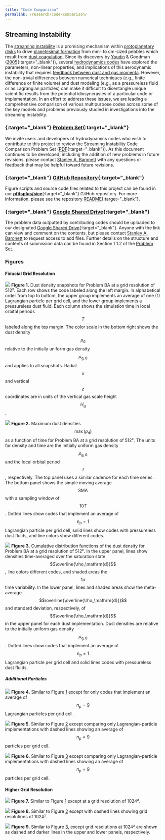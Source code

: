```yaml
---
title: "Code Comparison"
permalink: /research/code-comparison/
---
```

## Streaming Instability

The [streaming instability](/research/fluid-dynamics/#streaming-si) is a promising mechanism within [protoplanetary disks](/research/protoplanetary-disks/) to drive [planetesimal formation](/research/planet-formation/#planetesimal-formation) from mm- to cm-sized pebbles which result from [dust coagulation](/research/planet-formation/#dust-coagulation).
Since its discovery by [Youdin](/team/youdin-andrew/) & Goodman ([2005](https://ui.adsabs.harvard.edu/abs/2005ApJ...620..459Y/abstract){:target="_blank"}), several [hydrodynamics codes](/research/#software-development) have explored the parameters, non-linear properties, and implications of this aerodynamic instability that requires [feedback between dust and gas momenta](/research/fluid-dynamics/#dustgas-dynamics).
However, the non-trivial differences between numerical techniques (e.g., finite difference or finite volume) and dust modeling (e.g., as a pressureless fluid or as Lagrangian particles) can make it difficult to disentangle unique scientific results from the potential idiosyncrasies of a particular code or implementation.
In an effort to address these issues, we are leading a comprehensive comparison of various multipurpose codes across some of the key models and problems previously studied in investigations into the streaming instability.


### [<i class='fa-solid fa-file-pdf'></i>](/assets/docs/research/code-comparison/si/sicc_problem_set.pdf){:target="_blank"} [Problem Set](/assets/docs/research/code-comparison/si/sicc_problem_set.pdf){:target="_blank"}

We invite users and developers of hydrodynamics codes who wish to contribute to this project to review the Streaming Instability Code Comparison Problem Set ([PDF](/assets/docs/research/code-comparison/si/sicc_problem_set.pdf){:target="_blank"}).
As this document continues to be developed, including the addition of new problems in future revisions, please contact [Stanley A. Baronett](/team/baronett-stanley/) with any questions or feedback that may be helpful toward future revisions.


### [<i class='fab fa-fw fa-github'></i>](https://github.com/pfitsplus/sicc){:target="_blank"} [GitHub Repository](https://github.com/pfitsplus/sicc){:target="_blank"}

Figure scripts and source code files related to this project can be found in our [__pfitsplus/sicc__](https://github.com/pfitsplus/sicc){:target="_blank"} GitHub repository.
For more information, please see the repository [README](https://github.com/pfitsplus/sicc/blob/main/README.md){:target="_blank"}.


### [<i class='fab fa-fw fa-google-drive'></i>](https://drive.google.com/drive/folders/14GiJq2lyPePPaCrZzzELsCou5rLTza0v?usp=sharing){:target="_blank"}  [Google Shared Drive](https://drive.google.com/drive/folders/14GiJq2lyPePPaCrZzzELsCou5rLTza0v?usp=sharing){:target="_blank"}

The problem data outputted by contributing codes should be uploaded to our designated [Google Shared Drive](https://drive.google.com/drive/u/1/folders/14GiJq2lyPePPaCrZzzELsCou5rLTza0v){:target="_blank"}.
Anyone with the link can view and comment on the contents, but please contact [Stanley A. Baronett](/team/baronett-stanley/) to request access to add files.
Further details on the structure and contents of submission data can be found in Section 1.1.2 of the [Problem Set](#-problem-set).


### Figures

#### Fiducial Grid Resolution

![](/assets/images/research/code-comparison/si/BA-512_snapshots.png)
**Figure 1.** Dust density snapshots for Problem BA at a grid resolution of 512².
Each row shows the code labeled along the left margin.
In alphabetical order from top to bottom, the upper group implements an average of one (1) Lagrangian particle per grid cell, and the lower group implements a pressureless dust fluid.
Each column shows the simulation time in local orbital periods $$T$$ labeled along the top margin.
The color scale in the bottom right shows the dust density $$\rho_\mathrm{d}$$ relative to the initially uniform gas density $$\rho_\mathrm{g,0}$$ and applies to all snapshots.
Radial $$x$$ and vertical $$z$$ coordinates are in units of the vertical gas scale height $$H_\mathrm{g}$$.

![](/assets/images/research/code-comparison/si/BA-512_time_series.png)
**Figure 2.** Maximum dust densities $$\max(\rho_\mathrm{d})$$ as a function of time for Problem BA at a grid resolution of 512².
The units for density and time are the initially uniform gas density $$\rho_\mathrm{g,0}$$ and the local orbital period $$T$$, respectively.
The top panel uses a similar cadence for each time series.
The bottom panel shows the simple moving average $$\mathrm{SMA}$$ with a sampling window of $$10T$$.
Dotted lines show codes that implement an average of $$n_\mathrm{p} = 1$$ Lagrangian particle per grid cell, solid lines show codes with pressureless dust fluids, and line colors show different codes.

![](/assets/images/research/code-comparison/si/BA-512_CDF.png)
**Figure 3.** Cumulative distribution functions of the dust density for Problem BA at a grid resolution of 512².
In the upper panel, lines show densities time-averaged over the saturation state $$\overline{\rho_\mathrm{d}}$$, line colors different codes, and shaded areas the $$1\sigma$$ time variability.
In the lower panel, lines and shaded areas show the meta-average $$\overline{\overline{\rho_\mathrm{d}}}$$ and standard deviation, respectively, of $$\overline{\rho_\mathrm{d}}$$ in the upper panel for each dust implementation.
Dust densities are relative to the initially uniform gas density $$\rho_\mathrm{g,0}$$.
Dotted lines show codes that implement an average of $$n_\mathrm{p} = 1$$ Lagrangian particle per grid cell and solid lines codes with pressureless dust fluids.


##### Additional Particles

![](/assets/images/research/code-comparison/si/BA-512-np9_snapshots.png)
**Figure 4.** Similar to Figure [1](#higher-particle-resolution:~:text=Permalink-,Figure%201.,-Dust%20density%20snapshots) except for only codes that implement an average of $$n_\mathrm{p} = 9$$ Lagrangian particles per grid cell.

![](/assets/images/research/code-comparison/si/BA-512-np9_time_series.png)
**Figure 5.** Similar to Figure [2](#higher-particle-resolution:~:text=.-,Figure%202.,-Maximum%20dust%20densities) except comparing only Lagrangian-particle implementations with dashed lines showing an average of $$n_\mathrm{p} = 9$$ particles per grid cell.

![](/assets/images/research/code-comparison/si/BA-512-np9_CDF.png)
**Figure 6.** Similar to Figure [3](#higher-particle-resolution:~:text=show%20different%20codes.-,Figure%203.,-Time%2Daveraged%20cumulative) except comparing only Lagrangian-particle implementations with dashed lines showing an average of $$n_\mathrm{p} = 9$$ particles per grid cell.

#### Higher Grid Resolution

![](/assets/images/research/code-comparison/si/BA-1024_snapshots.png)
**Figure 7.** Similar to Figure [1](#higher-particle-resolution:~:text=Permalink-,Figure%201.,-Dust%20density%20snapshots) except at a grid resolution of 1024².

![](/assets/images/research/code-comparison/si/BA-1024_time_series.png)
**Figure 8.** Similar to Figure [2](#higher-particle-resolution:~:text=.-,Figure%202.,-Maximum%20dust%20densities) except with dashed lines showing grid resolutions of 1024².

![](/assets/images/research/code-comparison/si/BA-1024_CDF.png)
**Figure 9.** Similar to Figure [3](#higher-particle-resolution:~:text=show%20different%20codes.-,Figure%203.,-Time%2Daveraged%20cumulative), except grid resolutions at 1024² are shown as dashed and darker lines in the upper and lower panels, respectively.
